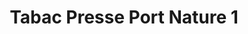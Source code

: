 ---
title: "Tabac Presse Port Nature 1"
url: /le-cap-dagde/tabac-presse-port-nature-1/
shop: marchand de journaux
---